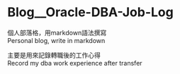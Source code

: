 # Blog__Oracle-DBA-Job-Log   
   
個人部落格，用markdown語法撰寫   
Personal blog, write in markdown   
   
主要是用來記錄轉職後的工作心得   
Record my dba work experience after transfer
